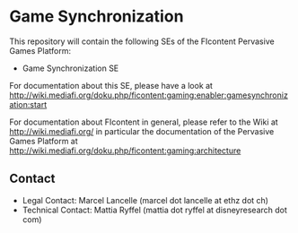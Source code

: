 Game Synchronization
============================================
This repository will contain the following SEs of the FIcontent Pervasive Games Platform:
  * Game Synchronization SE 
  
For documentation about this SE, please have a look at http://wiki.mediafi.org/doku.php/ficontent:gaming:enabler:gamesynchronization:start

For documentation about FIcontent in general, please refer to the Wiki at http://wiki.mediafi.org/ in particular
the documentation of the Pervasive Games Platform at http://wiki.mediafi.org/doku.php/ficontent:gaming:architecture

Contact
-------

 * Legal Contact: Marcel Lancelle (marcel dot lancelle at ethz dot ch)
 * Technical Contact: Mattia Ryffel (mattia dot ryffel at disneyresearch dot com)
